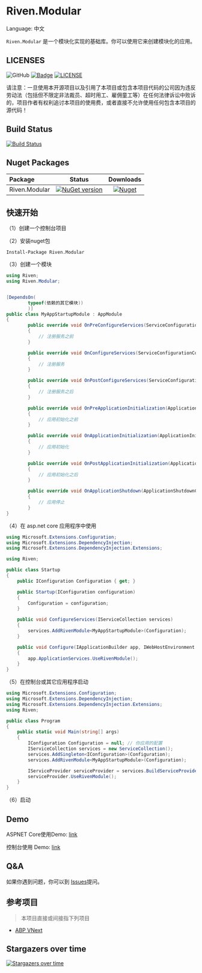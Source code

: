 # Riven.Modular

Language: 中文

`Riven.Modular` 是一个模块化实现的基础库。你可以使用它来创建模块化的应用。


## LICENSES
![GitHub](https://img.shields.io/github/license/rivenfx/Modular?color=brightgreen)
[![Badge](https://img.shields.io/badge/link-996.icu-%23FF4D5B.svg?style=flat-square)](https://996.icu/#/zh_CN)
[![LICENSE](https://img.shields.io/badge/license-Anti%20996-blue.svg?style=flat-square)](https://github.com/996icu/996.ICU/blob/master/LICENSE)

请注意：一旦使用本开源项目以及引用了本项目或包含本项目代码的公司因为违反劳动法（包括但不限定非法裁员、超时用工、雇佣童工等）在任何法律诉讼中败诉的，项目作者有权利追讨本项目的使用费，或者直接不允许使用任何包含本项目的源代码！

## Build Status

[![Build Status](https://dev.azure.com/rivenfx/RivenFx/_apis/build/status/rivenfx.Modular?branchName=master)](https://dev.azure.com/rivenfx/RivenFx/_build/latest?definitionId=4&branchName=master)

## Nuget Packages

|Package|Status|Downloads|
|:------|:-----:|:-----:|
|Riven.Modular|[![NuGet version](https://img.shields.io/nuget/v/Riven.Modular?color=brightgreen)](https://www.nuget.org/packages/Riven.Modular/)|[![Nuget](https://img.shields.io/nuget/dt/Riven.Modular?color=brightgreen)](https://www.nuget.org/packages/Riven.Modular/)|


## 快速开始

（1）创建一个控制台项目

（2）安装nuget包

````shell
Install-Package Riven.Modular
````

（3）创建一个模块

````csharp
using Riven;
using Riven.Modular;


[DependsOn(
        typeof(依赖的其它模块))
        )]
public class MyAppStartupModule : AppModule
{
        public override void OnPreConfigureServices(ServiceConfigurationContext context)
        {
            // 注册服务之前
        }

        public override void OnConfigureServices(ServiceConfigurationContext context)
        {
            // 注册服务
        }

        public override void OnPostConfigureServices(ServiceConfigurationContext context)
        {
            // 注册服务之后
        }

        public override void OnPreApplicationInitialization(ApplicationInitializationContext context)
        {
            // 应用初始化之前
        }

        public override void OnApplicationInitialization(ApplicationInitializationContext context)
        {
            // 应用初始化
        }

        public override void OnPostApplicationInitialization(ApplicationInitializationContext context)
        {
            // 应用初始化之后
        }

        public override void OnApplicationShutdown(ApplicationShutdownContext context)
        {
            // 应用停止
        }
}


````

（4）在 asp.net core 应用程序中使用

````csharp
using Microsoft.Extensions.Configuration;
using Microsoft.Extensions.DependencyInjection;
using Microsoft.Extensions.DependencyInjection.Extensions;

using Riven;

public class Startup
{
    public IConfiguration Configuration { get; }

    public Startup(IConfiguration configuration)
    {
        Configuration = configuration;
    }

    public void ConfigureServices(IServiceCollection services)
    {
        services.AddRivenModule<MyAppStartupModule>(Configuration);
    }

    public void Configure(IApplicationBuilder app, IWebHostEnvironment env)
    {
        app.ApplicationServices.UseRivenModule();
    }
}

````

（5）在控制台或其它应用程序启动

````csharp
using Microsoft.Extensions.Configuration;
using Microsoft.Extensions.DependencyInjection;
using Microsoft.Extensions.DependencyInjection.Extensions;
using Riven;

public class Program
{
    public static void Main(string[] args)
    {
        IConfiguration Configuration = null; // 你应用的配置
        IServiceCollection services = new ServiceCollection();
        services.AddSingleton<IConfiguration>(Configuration);
        services.AddRivenModule<MyAppStartupModule>(Configuration);

        IServiceProvider serviceProvider = services.BuildServiceProvider();
        serviceProvider.UseRivenModule();
    }
}

````
（6）启动

## Demo

ASPNET Core使用Demo: [link](/samples/WebSample)

控制台使用 Demo: [link](/samples/ConsoleSample)


## Q&A

如果你遇到问题，你可以到 [Issues](https://github.com/rivenfx/modular/issues)提问。

## 参考项目

> 本项目直接或间接指下列项目

- [ABP VNext](https://github.com/abpframework/abp)

## Stargazers over time

[![Stargazers over time](https://starchart.cc/rivenfx/Modular.svg)](https://starchart.cc/rivenfx/Modular)
